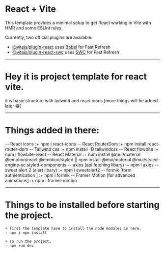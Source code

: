 # React + Vite

This template provides a minimal setup to get React working in Vite with HMR and some ESLint rules.

Currently, two official plugins are available:

- [@vitejs/plugin-react](https://github.com/vitejs/vite-plugin-react/blob/main/packages/plugin-react/README.md) uses [Babel](https://babeljs.io/) for Fast Refresh
- [@vitejs/plugin-react-swc](https://github.com/vitejs/vite-plugin-react-swc) uses [SWC](https://swc.rs/) for Fast Refresh

------------------------------------------------------------------------------------------------------------------------------------------

# Hey it is project template for react vite.  

it is basic structure with tailwind and react icons [more things will be added later 😁]

------------------------------------------------------------------------------------------------------------------------------------------

# Things added in there:

 -- React icons :+ npm i react-icons
 -- React RouterDom :+ npm install react-router-dom
 -- Tailwind css :+ npm install -D tailwindcss 
 -- React flowbite :+ npm i flowbite-react 
 -- React Material :+ npm install @mui/material @emotion/react @emotion/styled || npm install @mui/material @mui/styled-engine-sc styled-components
 -- axios (api fetching libary) :+ npm i axios
 -- sweet alert 2 (alert libary) :+ npm i sweetalert2 
 -- formik [form authientication ] :+  npm i formik
 -- Framer Motion [for advanced animations] :+ npm i framer-motion

 -----------------------------------------------------------------------------------------------------------------------------------------

# Things to be installed before starting the project. 

    + first the template have to install the node modules in here.
    - npm i npm install

    + To run the project.
    - npm run dev

